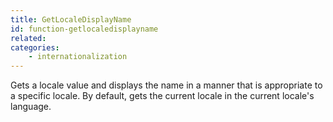 ```yaml
---
title: GetLocaleDisplayName
id: function-getlocaledisplayname
related:
categories:
    - internationalization
---
```


Gets a locale value and displays the name in a manner
        that is appropriate to a specific locale. By default,
        gets the current locale in the current locale's language.